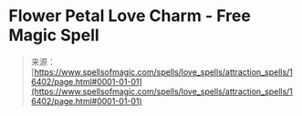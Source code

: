 <!--yml
category: 未分类
date: 2024-06-12 18:56:33
-->

# Flower Petal Love Charm - Free Magic Spell

> 来源：[https://www.spellsofmagic.com/spells/love_spells/attraction_spells/16402/page.html#0001-01-01](https://www.spellsofmagic.com/spells/love_spells/attraction_spells/16402/page.html#0001-01-01)